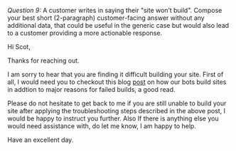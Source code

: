 *Question 9:* A customer writes in saying their "site won’t build".  Compose your best
short (2-paragraph) customer-facing answer without any additional data, that could be
useful in the generic case but would also lead to a customer providing a more actionable
response.

Hi Scot,  

Thanks for reaching out.  

I am sorry to hear that you are finding it difficult building your site. First of all,
I would need you to checkout this blog [post](https://www.netlify.com/blog/2016/10/18/how-our-build-bots-build-sites/)
on how our bots build sites in addtion to major reasons for failed builds, a good read.  

Please do not hesitate to get back to me if you are still unable to build your site after
applying the troubleshooting steps described in the above post, I would be happy to instruct
you further. Also If there is anything else you would need assistance with, do let me know,
I am happy to help.

Have an excellent day.